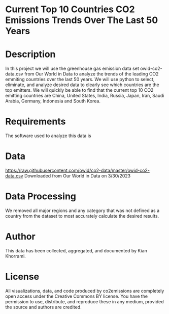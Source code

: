 # Current Top 10 Countries CO2 Emissions Trends Over The Last 50 Years
# Description
In this project we will use the greenhouse gas emission data set owid-co2-data.csv from Our World in Data to analyze the trends of the leading CO2 emmiting countries over the last 50 years. We will use python to select, eliminate, and analyze desired data to clearly see which countries are the top emitters. We will quickly be able to find that the current top 10 CO2 emitting countries are China, United States, India, Russia, Japan, Iran, Saudi Arabia, Germany, Indonesia and South Korea.
# Requirements
The software used to analyze this data is 
# Data
https://raw.githubusercontent.com/owid/co2-data/master/owid-co2-data.csv
Downloaded from Our World in Data on 3/30/2023
# Data Processing
We removed all major regions and any category that was not defined as a country from the dataset to most accurately calculate the desired results. 
# Author
This data has been collected, aggregated, and documented by Kian Khorrami.
# License
All visualizations, data, and code produced by co2emissions are completely open access under the Creative Commons BY license. You have the permission to use, distribute, and reproduce these in any medium, provided the source and authors are credited.
